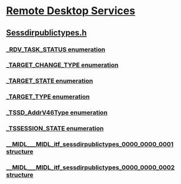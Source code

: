 # [Remote Desktop Services](../_termserv/index.md)
## [Sessdirpublictypes.h](index.md)
### [_RDV_TASK_STATUS enumeration](../sessdirpublictypes/ne-sessdirpublictypes-_rdv_task_status.md)
### [_TARGET_CHANGE_TYPE enumeration](../sessdirpublictypes/ne-sessdirpublictypes-_target_change_type.md)
### [_TARGET_STATE enumeration](../sessdirpublictypes/ne-sessdirpublictypes-_target_state.md)
### [_TARGET_TYPE enumeration](../sessdirpublictypes/ne-sessdirpublictypes-_target_type.md)
### [_TSSD_AddrV46Type enumeration](../sessdirpublictypes/ne-sessdirpublictypes-_tssd_addrv46type.md)
### [_TSSESSION_STATE enumeration](../sessdirpublictypes/ne-sessdirpublictypes-_tssession_state.md)
### [__MIDL___MIDL_itf_sessdirpublictypes_0000_0000_0001 structure](../sessdirpublictypes/ns-sessdirpublictypes-__midl___midl_itf_sessdirpublictypes_0000_0000_0001.md)
### [__MIDL___MIDL_itf_sessdirpublictypes_0000_0000_0002 structure](../sessdirpublictypes/ns-sessdirpublictypes-__midl___midl_itf_sessdirpublictypes_0000_0000_0002.md)
